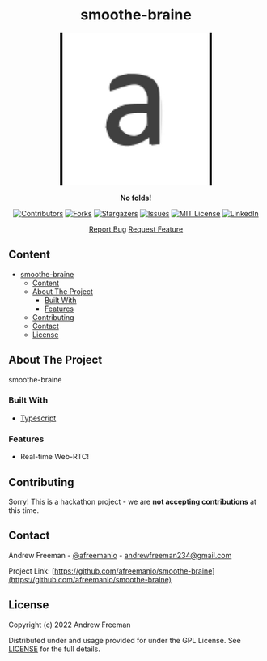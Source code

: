 <div align="center">

# smoothe-braine

<img src=".repo/icon.jpg" alt='Project banner' width='300px'>

**No folds!**

<!-- [![GitHub release (lastest by date including pre-releases)][releases-shield]][contributors-url] -->

[![Contributors][contributors-shield]][contributors-url]
[![Forks][forks-shield]][forks-url]
[![Stargazers][stars-shield]][stars-url]
[![Issues][issues-shield]][issues-url]
[![MIT License][license-shield]][license-url]
[![LinkedIn][linkedin-shield]][linkedin-url]

<!-- <a href='https://ko-fi.com/afreemanio' target='_blank'><img height='35' style='border:0px;height:46px;' src='https://az743702.vo.msecnd.net/cdn/kofi3.png?v=0' border='0' alt='Buy Me a Coffee at ko-fi.com' /> -->
<p>
    <a href="https://github.com/afreemanio/smoothe-braine/issues">Report Bug</a>
    <a href="https://github.com/afreemanio/smoothe-braine/issues">Request Feature</a>
</p>
</div>

## Content

<!-- no toc -->

- [smoothe-braine](#smoothe-braine)
  - [Content](#content)
  - [About The Project](#about-the-project)
    - [Built With](#built-with)
    - [Features](#features)
  - [Contributing](#contributing)
  - [Contact](#contact)
  - [License](#license)

<!-- ABOUT THE PROJECT -->

## About The Project

smoothe-braine

<!-- <p>
  <a href="https://github.com/afreemanio/smoothe-braine/">
    <img src="https://imgur.com/OXnn6kk.jpg" alt="" width="875">
  </a>
</p>
<p align="left">
    <br />
</p> -->

### Built With

- [Typescript](https://www.typescriptlang.org/)

### Features

- Real-time Web-RTC!

## Contributing

Sorry! This is a hackathon project - we are **not accepting contributions** at this time.

<!-- CONTACT -->

## Contact

Andrew Freeman - [@afreemanio](https://twitter.com/afreemanio) - andrewfreeman234@gmail.com

Project Link: [https://github.com/afreemanio/smoothe-braine](https://github.com/afreemanio/smoothe-braine)

## License

Copyright (c) 2022 Andrew Freeman

Distributed under and usage provided for under the GPL License. See [LICENSE][license-url] for the full details.

<!-- MARKDOWN LINKS & IMAGES -->
<!-- https://www.markdownguide.org/basic-syntax/#reference-style-links -->

[releases-shield]: https://img.shields.io/github/v/release/afreemanio/smoothe-braine?include_prereleases?style=for-the-badge
[contributors-shield]: https://img.shields.io/github/contributors/afreemanio/smoothe-braine.svg?style=for-the-badge
[contributors-url]: https://github.com/afreemanio/smoothe-braine/graphs/contributors
[forks-shield]: https://img.shields.io/github/forks/afreemanio/smoothe-braine.svg?style=for-the-badge
[forks-url]: https://github.com/afreemanio/smoothe-braine/network/members
[stars-shield]: https://img.shields.io/github/stars/afreemanio/smoothe-braine.svg?style=for-the-badge
[stars-url]: https://github.com/afreemanio/smoothe-braine/stargazers
[issues-shield]: https://img.shields.io/github/issues/afreemanio/smoothe-braine.svg?style=for-the-badge
[issues-url]: https://github.com/afreemanio/smoothe-braine/issues
[license-shield]: https://img.shields.io/github/license/afreemanio/smoothe-braine.svg?style=for-the-badge
[license-url]: https://github.com/afreemanio/smoothe-braine/blob/master/LICENSE
[linkedin-shield]: https://img.shields.io/badge/-LinkedIn-black.svg?style=for-the-badge&logo=linkedin&colorB=555
[linkedin-url]: https://linkedin.com/in/afreemanio
